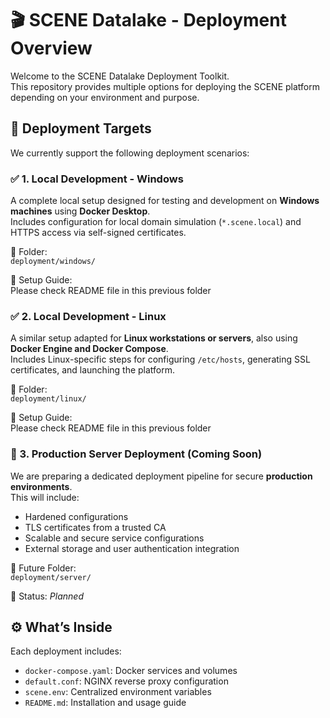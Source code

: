# 🎬 SCENE Datalake - Deployment Overview

Welcome to the SCENE Datalake Deployment Toolkit.  
This repository provides multiple options for deploying the SCENE platform depending on your environment and purpose.



## 📌 Deployment Targets

We currently support the following deployment scenarios:

### ✅ 1. Local Development - **Windows**

A complete local setup designed for testing and development on **Windows machines** using **Docker Desktop**.  
Includes configuration for local domain simulation (`*.scene.local`) and HTTPS access via self-signed certificates.

📂 Folder:  
`deployment/windows/`

📘 Setup Guide:  
Please check README file in this previous folder


### ✅ 2. Local Development - **Linux**

A similar setup adapted for **Linux workstations or servers**, also using **Docker Engine and Docker Compose**.  
Includes Linux-specific steps for configuring `/etc/hosts`, generating SSL certificates, and launching the platform.

📂 Folder:  
`deployment/linux/`

📘 Setup Guide:  
Please check README file in this previous folder



### 🚧 3. Production Server Deployment (Coming Soon)

We are preparing a dedicated deployment pipeline for secure **production environments**.  
This will include:

- Hardened configurations
- TLS certificates from a trusted CA
- Scalable and secure service configurations
- External storage and user authentication integration

📂 Future Folder:  
`deployment/server/`

📅 Status: *Planned*



## ⚙️ What’s Inside

Each deployment includes:

- `docker-compose.yaml`: Docker services and volumes
- `default.conf`: NGINX reverse proxy configuration
- `scene.env`: Centralized environment variables
- `README.md`: Installation and usage guide



